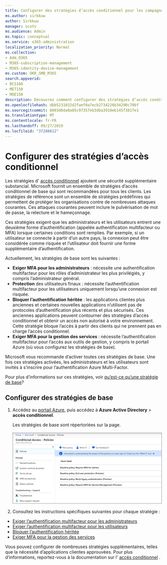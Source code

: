 ```yaml
---
title: Configurer des stratégies d’accès conditionnel pour les campagnes Microsoft 365
ms.author: sirkkuw
author: Sirkkuw
manager: scotv
ms.audience: Admin
ms.topic: conceptual
ms.service: o365-administration
localization_priority: Normal
ms.collection:
- Adm_O365
- M365-subscription-management
- M365-identity-device-management
ms.custom: OKR_SMB_M365
search.appverid:
- BCS160
- MET150
- MOE150
description: Découvrez comment configurer des stratégies d’accès conditionnel pour les campagnes Microsoft 365.
ms.openlocfilehash: dbb5231032d2faef0a7ecb2734226b34290c70bf
ms.sourcegitcommit: 6003d6da0a85c97357eb3dba3918eb145f381fe1
ms.translationtype: MT
ms.contentlocale: fr-FR
ms.lasthandoff: 09/27/2019
ms.locfileid: "37288612"
---
```

# <a name="set-up-conditional-access-policies"></a>Configurer des stratégies d’accès conditionnel

Les stratégies d' [accès conditionnel](https://docs.microsoft.com/azure/active-directory/conditional-access/overview) ajoutent une sécurité supplémentaire substancial. Microsoft fournit un ensemble de stratégies d’accès conditionnel de base qui sont recommandées pour tous les clients. Les stratégies de référence sont un ensemble de stratégies prédéfinies qui permettent de protéger les organisations contre de nombreuses attaques courantes. Ces attaques courantes peuvent inclure le pulvérisation de mot de passe, la relecture et le hameçonnage.

Ces stratégies exigent que les administrateurs et les utilisateurs entrent une deuxième forme d’authentification (appelée authentification multifacteur ou MFA) lorsque certaines conditions sont remplies. Par exemple, si un utilisateur se connecte à partir d’un autre pays, la connexion peut être considérée comme risquée et l’utilisateur doit fournir une forme supplémentaire d’authentification. 

Actuellement, les stratégies de base sont les suivantes :
- **Exiger MFA pour les administrateurs** : nécessite une authentification multifacteur pour les rôles d’administrateur les plus privilégiés, y compris l’administrateur général.
- **Protection** des utilisateurs finaux : nécessite l’authentification multifacteur pour les utilisateurs uniquement lorsqu’une connexion est risquée. 
- **Bloquer l’authentification héritée** : les applications clientes plus anciennes et certaines nouvelles applications n’utilisent pas de protocoles d’authentification plus récents et plus sécurisés. Ces anciennes applications peuvent contourner des stratégies d’accès conditionnel et obtenir un accès non autorisé à votre environnement. Cette stratégie bloque l’accès à partir des clients qui ne prennent pas en charge l’accès conditionnel. 
- **Exiger MFA pour la gestion des services** : nécessite l’authentification multifacteur pour l’accès aux outils de gestion, y compris le portail Azure (où vous configurez les stratégies de base). 

Microsoft vous recommande d’activer toutes ces stratégies de base. Une fois ces stratégies activées, les administrateurs et les utilisateurs sont invités à s’inscrire pour l’authentification Azure Multi-Factor.

Pour plus d’informations sur ces stratégies, voir [qu’est-ce qu’une stratégie de base](https://docs.microsoft.com/azure/active-directory/conditional-access/concept-baseline-protection)?


## <a name="set-up-baseline-policies"></a>Configurer des stratégies de base

1. Accédez au [portail Azure](https://portal.azure.com), puis accédez à **Azure Active Directory** \> **accès conditionnel**.
    
    Les stratégies de base sont répertoriées sur la page. <br/> <br/>
    ![Page répertoriant les stratégies de base pour l’accès conditionnel.](media/baslinepolicies.png)
1. Consultez les instructions spécifiques suivantes pour chaque stratégie :

  - [Exiger l’authentification multifacteur pour les administrateurs](https://docs.microsoft.com/en-us/azure/active-directory/conditional-access/howto-baseline-protect-administrators)
- [Exiger l’authentification multifacteur pour les utilisateurs](https://docs.microsoft.com/en-us/azure/active-directory/conditional-access/howto-baseline-protect-end-users)  
 - [Bloquer l’authentification héritée](https://docs.microsoft.com/en-us/azure/active-directory/conditional-access/howto-baseline-protect-legacy-auth)
  - [Exiger MFA pour la gestion des services](https://docs.microsoft.com/azure/active-directory/conditional-access/howto-baseline-protect-azure)

Vous pouvez configurer de nombreuses stratégies supplémentaires, telles que la nécessité d’applications clientes approuvées. Pour plus d’informations, reportez-vous à la documentation sur l' [accès conditionnel](https://docs.microsoft.com/azure/active-directory/conditional-access/) .